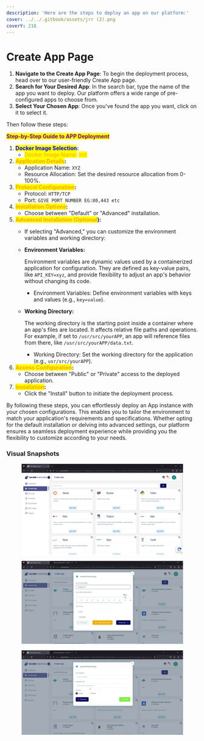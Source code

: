```yaml
---
description: 'Here are the steps to deploy an app on our platform:'
cover: ../../.gitbook/assets/jrr (2).png
coverY: 218
---
```


# Create App Page

1. **Navigate to the Create App Page**: To begin the deployment process, head over to our user-friendly Create App page.
2. **Search for Your Desired App**: In the search bar, type the name of the app you want to deploy. Our platform offers a wide range of pre-configured apps to choose from.
3. **Select Your Chosen App**: Once you've found the app you want, click on it to select it.

Then follow these steps:

<mark style="color:purple;">**Step-by-Step Guide to APP Deployment**</mark>

1. <mark style="color:blue;">**Docker Image Selection**</mark>**:**
   * <mark style="color:orange;">Docker Image Name:</mark> <mark style="color:orange;"></mark><mark style="color:orange;">`XYZ`</mark>
2. <mark style="color:orange;">**Application Details**</mark>**:**
   * Application Name: `XYZ`
   * Resource Allocation: Set the desired resource allocation from 0-100%.
3. <mark style="color:orange;">**Protocol Configuration**</mark>**:**
   * Protocol: `HTTP/TCP`
   * Port: `GIVE PORT NUMBER EG:80,443 etc`
4. <mark style="color:orange;">**Installation Options**</mark>**:**
   * Choose between "Default" or "Advanced" installation.
5. <mark style="color:orange;">**Advanced Installation (Optional**</mark>**):**
   * If selecting "Advanced," you can customize the environment variables and working directory:
   *   **Environment Variables:**

       Environment variables are dynamic values used by a containerized application for configuration. They are defined as key-value pairs, like `API_KEY=xyz`, and provide flexibility to adjust an app's behavior without changing its code.

       * Environment Variables: Define environment variables with keys and values (e.g., `key=value`).
   *   **Working Directory:**

       The working directory is the starting point inside a container where an app's files are located. It affects relative file paths and operations. For example, if set to `/usr/src/yourAPP`, an app will reference files from there, like `/usr/src/yourAPP/data.txt`.

       * Working Directory: Set the working directory for the application (e.g., `usr/src/yourAPP`).
6. <mark style="color:orange;">**Access Configuration**</mark>**:**
   * Choose between "Public" or "Private" access to the deployed application.
7. <mark style="color:orange;">**Installation**</mark>**:**
   * Click the "Install" button to initiate the deployment process.

By following these steps, you can effortlessly deploy an App instance with your chosen configurations. This enables you to tailor the environment to match your application's requirements and specifications. Whether opting for the default installation or delving into advanced settings, our platform ensures a seamless deployment experience while providing you the flexibility to customize according to your needs.

### Visual Snapshots

<div>

<figure><img src="../../.gitbook/assets/Screenshot 2023-09-09 113119.png" alt=""><figcaption></figcaption></figure>

 

<figure><img src="../../.gitbook/assets/Screenshot 2023-10-03 185551 (1).png" alt=""><figcaption></figcaption></figure>

 

<figure><img src="../../.gitbook/assets/Screenshot 2023-10-03 185642.png" alt=""><figcaption></figcaption></figure>

</div>
